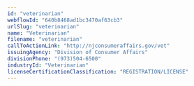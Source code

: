 ```yaml
---
id: "veterinarian"
webflowId: "640b8468ad1bc3470af63cb3"
urlSlug: "veterinarian"
name: "Veterinarian"
filename: "veterinarian"
callToActionLink: "http://njconsumeraffairs.gov/vet"
issuingAgency: "Division of Consumer Affairs"
divisionPhone: "(973)504-6500"
industryId: "Veterinarian"
licenseCertificationClassification: "REGISTRATION/LICENSE"
---
```

